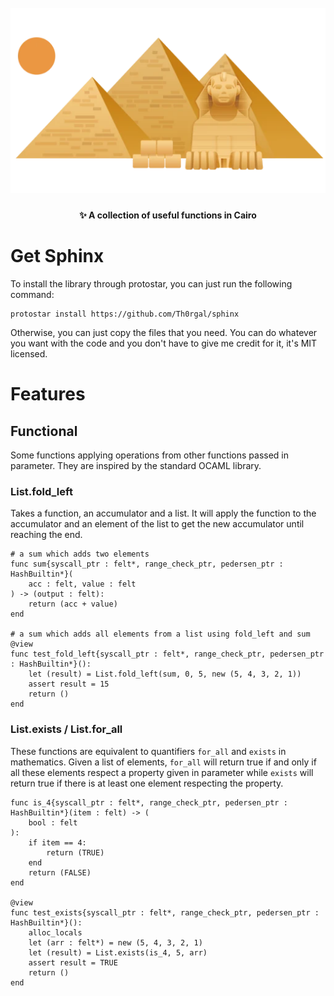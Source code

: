 <h1 align="center">
  <br>
  <img src="/logo.webp?raw=true" alt="Sphinx" width="512">
  <br>
</h1>

<h4 align="center">✨ A collection of useful functions in Cairo</h4>

# Get Sphinx

To install the library through protostar, you can just run the following command:
```console
protostar install https://github.com/Th0rgal/sphinx
```

Otherwise, you can just copy the files that you need.  You can do whatever you want with the code and you don't have to give me credit for it, it's MIT licensed.

# Features

## Functional
Some functions applying operations from other functions passed in parameter. They are inspired by the standard OCAML library.

### List.fold_left
Takes a function, an accumulator and a list. It will apply the function to the accumulator and an element of the list to get the new accumulator until reaching the end.

```cairo
# a sum which adds two elements
func sum{syscall_ptr : felt*, range_check_ptr, pedersen_ptr : HashBuiltin*}(
    acc : felt, value : felt
) -> (output : felt):
    return (acc + value)
end

# a sum which adds all elements from a list using fold_left and sum
@view
func test_fold_left{syscall_ptr : felt*, range_check_ptr, pedersen_ptr : HashBuiltin*}():
    let (result) = List.fold_left(sum, 0, 5, new (5, 4, 3, 2, 1))
    assert result = 15
    return ()
end
```
### List.exists / List.for_all
These functions are equivalent to quantifiers ``for_all`` and ``exists`` in mathematics. Given a list of elements, ``for_all`` will return true if and only if all these elements respect a property given in parameter while ``exists`` will return true if there is at least one element respecting the property.

```cairo
func is_4{syscall_ptr : felt*, range_check_ptr, pedersen_ptr : HashBuiltin*}(item : felt) -> (
    bool : felt
):
    if item == 4:
        return (TRUE)
    end
    return (FALSE)
end

@view
func test_exists{syscall_ptr : felt*, range_check_ptr, pedersen_ptr : HashBuiltin*}():
    alloc_locals
    let (arr : felt*) = new (5, 4, 3, 2, 1)
    let (result) = List.exists(is_4, 5, arr)
    assert result = TRUE
    return ()
end
```